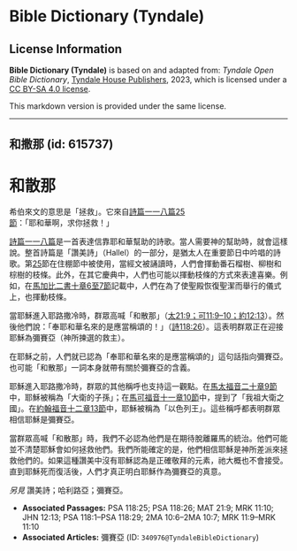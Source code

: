 # Bible Dictionary (Tyndale)

## License Information

**Bible Dictionary (Tyndale)** is based on and adapted from: _Tyndale Open Bible Dictionary_, [Tyndale House Publishers](https://tyndaleopenresources.com/), 2023, which is licensed under a [CC BY-SA 4.0 license](https://creativecommons.org/licenses/by-sa/4.0/legalcode.en).

This markdown version is provided under the same license.



--------------------------------

## 和撒那 (id: 615737)

和散那
===

希伯來文的意思是「拯救」。它來自[詩篇一一八篇25節](https://ref.ly/Ps118:25)：「耶和華啊，求你拯救！」

[詩篇一一八篇](https://ref.ly/Ps118:1-Ps118:29)是一首表達信靠耶和華幫助的詩歌。當人需要神的幫助時，就會這樣說。整首詩篇是「讚美詩」（Hallel）的一部分，是猶太人在重要節日中吟唱的詩歌。第[25](https://ref.ly/Ps118:25)節在住棚節中被使用，當經文被誦讀時，人們會揮動番石榴樹、柳樹和棕樹的枝條。此外，在其它慶典中，人們也可能以揮動枝條的方式來表達喜樂。例如，在[馬加比二書十章6至7節](https://ref.ly/2Macc10:6-2Macc10:7)記載中，人們在為了使聖殿恢復聖潔而舉行的儀式上，也揮動枝條。

當耶穌進入耶路撒冷時，群眾高喊「和散那」（[太21:9；](https://ref.ly/Matt21:9)[可11:9–10；](https://ref.ly/Mark11:9-Mark11:10)[約12:13](https://ref.ly/John12:13)）。然後他們說：「奉耶和華名來的是應當稱頌的！」（[詩118:26](https://ref.ly/Ps118:26)）。這表明群眾正在迎接耶穌為彌賽亞（神所揀選的救主）。

在耶穌之前，人們就已認為「奉耶和華名來的是應當稱頌的」這句話指向彌賽亞。也可能「和散那」一詞本身就帶有關於彌賽亞的含義。

耶穌進入耶路撒冷時，群眾的其他稱呼也支持這一觀點。在[馬太福音二十章9節](https://ref.ly/Matt21:9)中，耶穌被稱為「大衛的子孫」；在[馬可福音十一章10節](https://ref.ly/Mark11:10)中，提到了「我祖大衛之國」。在[約翰福音十二章13節](https://ref.ly/John12:13)中，耶穌被稱為「以色列王」。這些稱呼都表明群眾相信耶穌是彌賽亞。

當群眾高喊「和散那」時，我們不必認為他們是在期待脫離羅馬的統治。他們可能並不清楚耶穌會如何拯救他們。我們所能確定的是，他們相信耶穌是神所差派來拯救他們的。如果這種讚美中沒有耶穌認為是正確敬拜的元素，祂大概也不會接受。直到耶穌死而復活後，人們才真正明白耶穌作為彌賽亞的真意。

*另見* 讚美詩；哈利路亞；彌賽亞。

* **Associated Passages:** PSA 118:25; PSA 118:26; MAT 21:9; MRK 11:10; JHN 12:13; PSA 118:1–PSA 118:29; 2MA 10:6–2MA 10:7; MRK 11:9–MRK 11:10
* **Associated Articles:** 彌賽亞 (ID: `340976@TyndaleBibleDictionary`)

